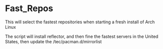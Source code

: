 # Fast_Repos
This will select the fastest repositories when starting a fresh install of Arch Linux

The script will install reflector, and then fine the fastest servers in the United States, 
then update the /tec/pacman.d/mirrorlist

